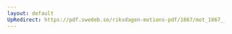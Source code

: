 ```yaml
---
layout: default
UpRedirect: https://pdf.swedeb.se/riksdagen-motions-pdf/1867/mot_1867__ak__00143/mot_1867__ak__00143_001.pdf
---
```

